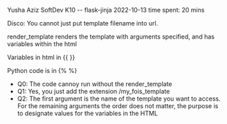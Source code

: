 Yusha Aziz
SoftDev
K10 -- flask-jinja
2022-10-13
time spent: 20 mins

Disco:
You cannot just put template filename into url.

render_template renders the template with arguments specified, and has variables within the html

Variables in html in {{ }}

Python code is in {% %}

- Q0: The code cannoy run without the render_template
- Q1: Yes, you just add the extension /my_fois_template
- Q2: The first argument is the name of the template you want to access. 
     For the remaining arguments the order does not matter, the purpose is to designate values for the variables in the HTML